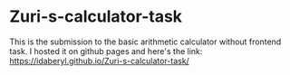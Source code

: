 # Zuri-s-calculator-task
This is the submission to the basic arithmetic calculator without frontend task.
I hosted it on github pages and here's the link: https://idaberyl.github.io/Zuri-s-calculator-task/
